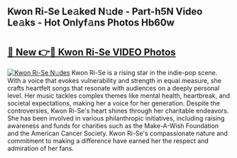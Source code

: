## Kwon Ri-Se Le𝚊ked N𝚞de - Part-h5N Video Le𝚊ks - Hot Onlyf𝚊ns Photos Hb60w

# <h2><a href="http://ab64120.deff.icu/?id=Kwon+Ri-Se">🔗 New 👉🔴 Kwon Ri-Se VIDEO Photos</a></h2>

[![Kwon Ri-Se N𝚞des](https://i.imgur.com/rIISA9y.gif)](http://ab64120.deff.icu/?id=Kwon+Ri-Se)
Kwon Ri-Se is a rising star in the indie-pop scene. With a voice that evokes vulnerability and strength in equal measure, she crafts heartfelt songs that resonate with audiences on a deeply personal level. Her music tackles complex themes like mental health, heartbreak, and societal expectations, making her a voice for her generation. Despite the controversies, Kwon Ri-Se's heart shines through her charitable endeavors. She has been involved in various philanthropic initiatives, including raising awareness and funds for charities such as the Make-A-Wish Foundation and the American Cancer Society. Kwon Ri-Se's compassionate nature and commitment to making a difference have earned her the respect and admiration of her fans.
